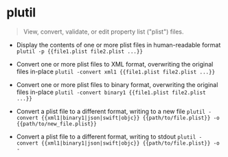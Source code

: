 # plutil
> View, convert, validate, or edit property list ("plist") files.

- Display the contents of one or more plist files in human-readable format
`plutil -p {{file1.plist file2.plist ...}}`

- Convert one or more plist files to XML format, overwriting the original files in-place
`plutil -convert xml1 {{file1.plist file2.plist ...}}`

- Convert one or more plist files to binary format, overwriting the original files in-place
`plutil -convert binary1 {{file1.plist file2.plist ...}}`

- Convert a plist file to a different format, writing to a new file
`plutil -convert {{xml1|binary1|json|swift|objc}} {{path/to/file.plist}} -o {{path/to/new_file.plist}}`

- Convert a plist file to a different format, writing to stdout
`plutil -convert {{xml1|binary1|json|swift|objc}} {{path/to/file.plist}} -o -`
